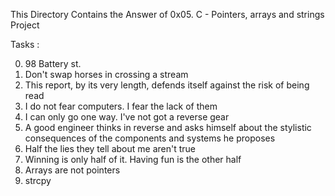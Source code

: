 This Directory Contains the Answer of 0x05. C - Pointers, arrays and strings Project


Tasks :

0. 98 Battery st. 
1. Don't swap horses in crossing a stream 
2. This report, by its very length, defends itself against the risk of being read 
3. I do not fear computers. I fear the lack of them 
4. I can only go one way. I've not got a reverse gear 
5. A good engineer thinks in reverse and asks himself about the stylistic consequences of the components and systems he proposes 
6. Half the lies they tell about me aren't true 
7. Winning is only half of it. Having fun is the other half 
8. Arrays are not pointers 
9. strcpy 


